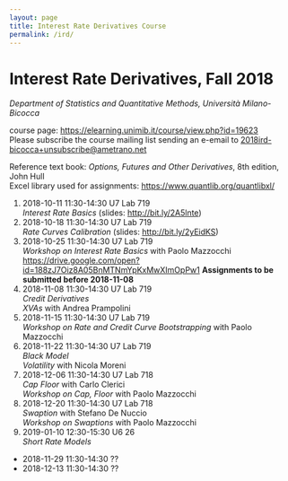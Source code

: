 ```yaml
---
layout: page
title: Interest Rate Derivatives Course
permalink: /ird/
---
```


# Interest Rate Derivatives, Fall 2018

_Department of Statistics and Quantitative Methods, Università Milano-Bicocca_

course page: <https://elearning.unimib.it/course/view.php?id=19623>  
Please subscribe the course mailing list sending an e-email to
[2018ird-bicocca+unsubscribe@ametrano.net](mailto:2018ird-bicocca+unsubscribe@ametrano.net)

Reference text book: _Options, Futures and Other Derivatives_, 8th edition, John Hull  
Excel library used for assignments: <https://www.quantlib.org/quantlibxl/>

1. 2018-10-11 11:30-14:30 U7 Lab 719  
   _Interest Rate Basics_ (slides: <http://bit.ly/2A5lnte>)
2. 2018-10-18 11:30-14:30 U7 Lab 719  
   _Rate Curves Calibration_ (slides: <http://bit.ly/2yEidKS>)
3. 2018-10-25 11:30-14:30 U7 Lab 719  
   _Workshop on Interest Rate Basics_ with Paolo Mazzocchi
   <https://drive.google.com/open?id=188zJ7Oiz8A05BnMTNmYpKxMwXImOpPw1>
   **Assignments to be submitted before 2018-11-08**
4. 2018-11-08 11:30-14:30 U7 Lab 719  
   _Credit Derivatives_  
   _XVAs_ with Andrea Prampolini
5. 2018-11-15 11:30-14:30 U7 Lab 719  
   _Workshop on Rate and Credit Curve Bootstrapping_ with Paolo Mazzocchi
6. 2018-11-22 11:30-14:30 U7 Lab 719  
   _Black Model_  
   _Volatility_ with Nicola Moreni
7. 2018-12-06 11:30-14:30 U7 Lab 718  
   _Cap Floor_ with Carlo Clerici  
   _Workshop on Cap, Floor_ with Paolo Mazzocchi
8. 2018-12-20 11:30-14:30 U7 Lab 718  
   _Swaption_ with Stefano De Nuccio  
   _Workshop on Swaptions_ with Paolo Mazzocchi
9. 2019-01-10 12:30-15:30 U6 26  
   _Short Rate Models_

*  2018-11-29 11:30-14:30 ??
*  2018-12-13 11:30-14:30 ??
